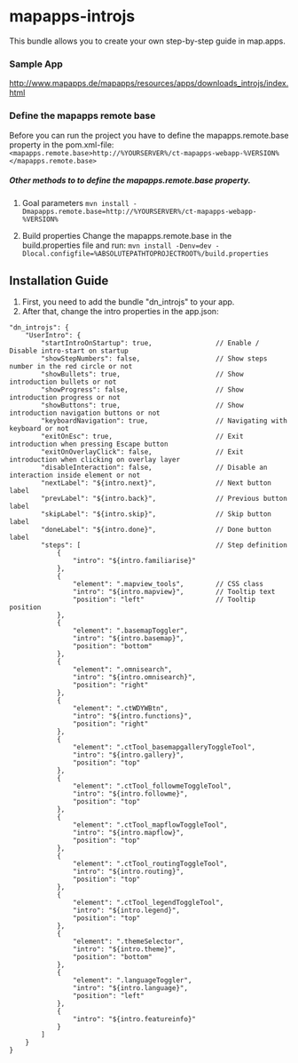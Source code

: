 # mapapps-introjs

This bundle allows you to create your own step-by-step guide in map.apps.

### Sample App ###
http://www.mapapps.de/mapapps/resources/apps/downloads_introjs/index.html

### Define the mapapps remote base
Before you can run the project you have to define the mapapps.remote.base property in the pom.xml-file:
`<mapapps.remote.base>http://%YOURSERVER%/ct-mapapps-webapp-%VERSION%</mapapps.remote.base>`

##### Other methods to to define the mapapps.remote.base property.
1. Goal parameters
`mvn install -Dmapapps.remote.base=http://%YOURSERVER%/ct-mapapps-webapp-%VERSION%`

2. Build properties
Change the mapapps.remote.base in the build.properties file and run:
`mvn install -Denv=dev -Dlocal.configfile=%ABSOLUTEPATHTOPROJECTROOT%/build.properties`

Installation Guide
------------------

1. First, you need to add the bundle "dn_introjs" to your app.
2. After that, change the intro properties in the app.json:

```
"dn_introjs": {
    "UserIntro": {
        "startIntroOnStartup": true,                // Enable / Disable intro-start on startup
        "showStepNumbers": false,                   // Show steps number in the red circle or not
        "showBullets": true,                        // Show introduction bullets or not
        "showProgress": false,                      // Show introduction progress or not
        "showButtons": true,                        // Show introduction navigation buttons or not
        "keyboardNavigation": true,                 // Navigating with keyboard or not
        "exitOnEsc": true,                          // Exit introduction when pressing Escape button
        "exitOnOverlayClick": false,                // Exit introduction when clicking on overlay layer
        "disableInteraction": false,                // Disable an interaction inside element or not
        "nextLabel": "${intro.next}",               // Next button label
        "prevLabel": "${intro.back}",               // Previous button label
        "skipLabel": "${intro.skip}",               // Skip button label
        "doneLabel": "${intro.done}",               // Done button label
        "steps": [                                  // Step definition
            {
                "intro": "${intro.familiarise}"
            },
            {
                "element": ".mapview_tools",        // CSS class
                "intro": "${intro.mapview}",        // Tooltip text
                "position": "left"                  // Tooltip position
            },
            {
                "element": ".basemapToggler",
                "intro": "${intro.basemap}",
                "position": "bottom"
            },
            {
                "element": ".omnisearch",
                "intro": "${intro.omnisearch}",
                "position": "right"
            },
            {
                "element": ".ctWDYWBtn",
                "intro": "${intro.functions}",
                "position": "right"
            },
            {
                "element": ".ctTool_basemapgalleryToggleTool",
                "intro": "${intro.gallery}",
                "position": "top"
            },
            {
                "element": ".ctTool_followmeToggleTool",
                "intro": "${intro.followme}",
                "position": "top"
            },
            {
                "element": ".ctTool_mapflowToggleTool",
                "intro": "${intro.mapflow}",
                "position": "top"
            },
            {
                "element": ".ctTool_routingToggleTool",
                "intro": "${intro.routing}",
                "position": "top"
            },
            {
                "element": ".ctTool_legendToggleTool",
                "intro": "${intro.legend}",
                "position": "top"
            },
            {
                "element": ".themeSelector",
                "intro": "${intro.theme}",
                "position": "bottom"
            },
            {
                "element": ".languageToggler",
                "intro": "${intro.language}",
                "position": "left"
            },
            {
                "intro": "${intro.featureinfo}"
            }
        ]
    }
}
```
